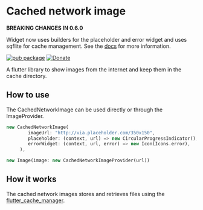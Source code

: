 
# Cached network image
**BREAKING CHANGES IN 0.6.0**

Widget now uses builders for the placeholder and error widget and uses sqflite for cache management. See the [docs](https://pub.dartlang.org/documentation/cached_network_image/latest/cached_network_image/cached_network_image-library.html) for more information.

[![pub package](https://img.shields.io/pub/v/cached_network_image.svg)](https://pub.dartlang.org/packages/cached_network_image)
[![Donate](https://img.shields.io/badge/Donate-PayPal-green.svg)](https://www.paypal.me/renefloor)

A flutter library to show images from the internet and keep them in the cache directory.

## How to use
The CachedNetworkImage can be used directly or through the ImageProvider.

```dart
new CachedNetworkImage(
        imageUrl: "http://via.placeholder.com/350x150",
        placeholder: (context, url) => new CircularProgressIndicator(),
        errorWidget: (context, url, error) => new Icon(Icons.error),
     ),
 ```


````dart
new Image(image: new CachedNetworkImageProvider(url))
````

## How it works
The cached network images stores and retrieves files using the [flutter_cache_manager](https://pub.dartlang.org/packages/flutter_cache_manager). 
